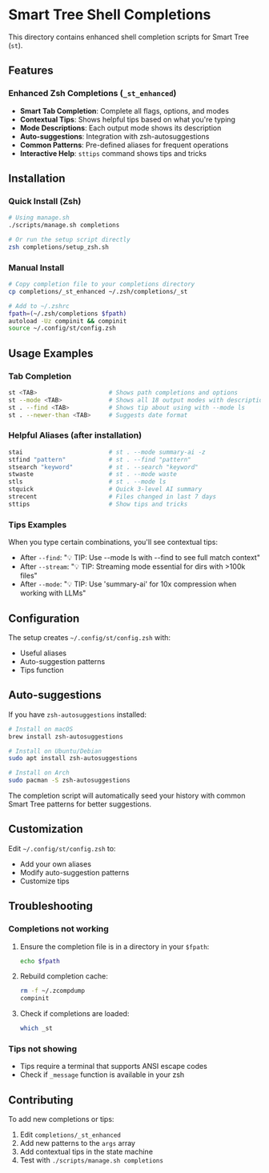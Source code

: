 # Smart Tree Shell Completions

This directory contains enhanced shell completion scripts for Smart Tree (`st`).

## Features

### Enhanced Zsh Completions (`_st_enhanced`)
- **Smart Tab Completion**: Complete all flags, options, and modes
- **Contextual Tips**: Shows helpful tips based on what you're typing
- **Mode Descriptions**: Each output mode shows its description
- **Auto-suggestions**: Integration with zsh-autosuggestions
- **Common Patterns**: Pre-defined aliases for frequent operations
- **Interactive Help**: `sttips` command shows tips and tricks

## Installation

### Quick Install (Zsh)
```bash
# Using manage.sh
./scripts/manage.sh completions

# Or run the setup script directly
zsh completions/setup_zsh.sh
```

### Manual Install
```bash
# Copy completion file to your completions directory
cp completions/_st_enhanced ~/.zsh/completions/_st

# Add to ~/.zshrc
fpath=(~/.zsh/completions $fpath)
autoload -Uz compinit && compinit
source ~/.config/st/config.zsh
```

## Usage Examples

### Tab Completion
```bash
st <TAB>                    # Shows path completions and options
st --mode <TAB>             # Shows all 18 output modes with descriptions
st . --find <TAB>           # Shows tip about using with --mode ls
st . --newer-than <TAB>     # Suggests date format
```

### Helpful Aliases (after installation)
```bash
stai                        # st . --mode summary-ai -z
stfind "pattern"            # st . --find "pattern"
stsearch "keyword"          # st . --search "keyword"
stwaste                     # st . --mode waste
stls                        # st . --mode ls
stquick                     # Quick 3-level AI summary
strecent                    # Files changed in last 7 days
sttips                      # Show tips and tricks
```

### Tips Examples
When you type certain combinations, you'll see contextual tips:
- After `--find`: "💡 TIP: Use --mode ls with --find to see full match context"
- After `--stream`: "💡 TIP: Streaming mode essential for dirs with >100k files"
- After `--mode`: "💡 TIP: Use 'summary-ai' for 10x compression when working with LLMs"

## Configuration

The setup creates `~/.config/st/config.zsh` with:
- Useful aliases
- Auto-suggestion patterns
- Tips function

## Auto-suggestions

If you have `zsh-autosuggestions` installed:
```bash
# Install on macOS
brew install zsh-autosuggestions

# Install on Ubuntu/Debian
sudo apt install zsh-autosuggestions

# Install on Arch
sudo pacman -S zsh-autosuggestions
```

The completion script will automatically seed your history with common Smart Tree patterns for better suggestions.

## Customization

Edit `~/.config/st/config.zsh` to:
- Add your own aliases
- Modify auto-suggestion patterns
- Customize tips

## Troubleshooting

### Completions not working
1. Ensure the completion file is in a directory in your `$fpath`:
   ```bash
   echo $fpath
   ```

2. Rebuild completion cache:
   ```bash
   rm -f ~/.zcompdump
   compinit
   ```

3. Check if completions are loaded:
   ```bash
   which _st
   ```

### Tips not showing
- Tips require a terminal that supports ANSI escape codes
- Check if `_message` function is available in your zsh

## Contributing

To add new completions or tips:
1. Edit `completions/_st_enhanced`
2. Add new patterns to the `args` array
3. Add contextual tips in the state machine
4. Test with `./scripts/manage.sh completions`